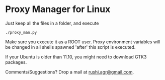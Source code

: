 Proxy Manager for Linux
=======================

Just keep all the files in a folder, and execute

    ./proxy_man.py
    
Make sure you execute it as a ROOT user. Proxy environment variables will be changed in all shells spawned 'after' this script is executed.

If your Ubuntu is older than 11.10, you might need to download GTK3 packages.

Comments/Suggestions? Drop a mail at rushi.agr@gmail.com.